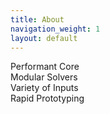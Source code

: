 ```yaml
---
title: About
navigation_weight: 1
layout: default
---
```

<div class="container-fluid feature-container">
   <div class="row">
    <div class="col-md-3">
<i class="fa fa-cogs" aria-hidden="true"></i>
      Performant Core
    </div>
    <div class="col-md-3">
<i class="fa fa-wrench" aria-hidden="true"></i>
      Modular Solvers
    </div>
    <div class="col-md-3">
<i class="fa fa-language" aria-hidden="true"></i>
      Variety of Inputs
    </div>
    <div class="col-md-3">
<i class="fa fa-tachometer" aria-hidden="true"></i>
	Rapid Prototyping
</div>
  </div>
</div>

